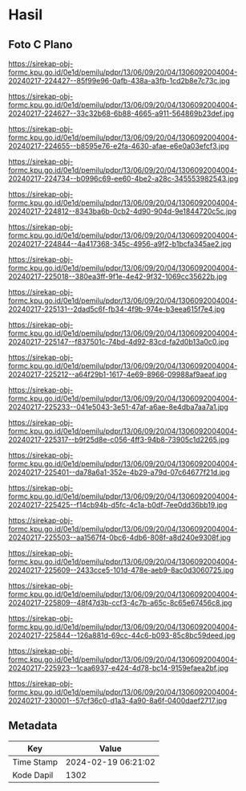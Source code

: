 # Hasil

## Foto C Plano

https://sirekap-obj-formc.kpu.go.id/0e1d/pemilu/pdpr/13/06/09/20/04/1306092004004-20240217-224427--85f99e96-0afb-438a-a3fb-1cd2b8e7c73c.jpg

https://sirekap-obj-formc.kpu.go.id/0e1d/pemilu/pdpr/13/06/09/20/04/1306092004004-20240217-224627--33c32b68-6b88-4665-a911-564869b23def.jpg

https://sirekap-obj-formc.kpu.go.id/0e1d/pemilu/pdpr/13/06/09/20/04/1306092004004-20240217-224655--b8595e76-e2fa-4630-afae-e6e0a03efcf3.jpg

https://sirekap-obj-formc.kpu.go.id/0e1d/pemilu/pdpr/13/06/09/20/04/1306092004004-20240217-224734--b0996c69-ee60-4be2-a28c-345553982543.jpg

https://sirekap-obj-formc.kpu.go.id/0e1d/pemilu/pdpr/13/06/09/20/04/1306092004004-20240217-224812--8343ba6b-0cb2-4d90-904d-9e1844720c5c.jpg

https://sirekap-obj-formc.kpu.go.id/0e1d/pemilu/pdpr/13/06/09/20/04/1306092004004-20240217-224844--4a417368-345c-4956-a9f2-b1bcfa345ae2.jpg

https://sirekap-obj-formc.kpu.go.id/0e1d/pemilu/pdpr/13/06/09/20/04/1306092004004-20240217-225018--380ea3ff-9f1e-4e42-9f32-1069cc35622b.jpg

https://sirekap-obj-formc.kpu.go.id/0e1d/pemilu/pdpr/13/06/09/20/04/1306092004004-20240217-225131--2dad5c6f-fb34-4f9b-974e-b3eea615f7e4.jpg

https://sirekap-obj-formc.kpu.go.id/0e1d/pemilu/pdpr/13/06/09/20/04/1306092004004-20240217-225147--f837501c-74bd-4d92-83cd-fa2d0b13a0c0.jpg

https://sirekap-obj-formc.kpu.go.id/0e1d/pemilu/pdpr/13/06/09/20/04/1306092004004-20240217-225212--a64f29b1-1617-4e69-8966-09988af9aeaf.jpg

https://sirekap-obj-formc.kpu.go.id/0e1d/pemilu/pdpr/13/06/09/20/04/1306092004004-20240217-225233--041e5043-3e51-47af-a6ae-8e4dba7aa7a1.jpg

https://sirekap-obj-formc.kpu.go.id/0e1d/pemilu/pdpr/13/06/09/20/04/1306092004004-20240217-225317--b9f25d8e-c056-4ff3-94b8-73905c1d2265.jpg

https://sirekap-obj-formc.kpu.go.id/0e1d/pemilu/pdpr/13/06/09/20/04/1306092004004-20240217-225401--da78a6a1-352e-4b29-a79d-07c64677f21d.jpg

https://sirekap-obj-formc.kpu.go.id/0e1d/pemilu/pdpr/13/06/09/20/04/1306092004004-20240217-225425--f14cb94b-d5fc-4c1a-b0df-7ee0dd36bb19.jpg

https://sirekap-obj-formc.kpu.go.id/0e1d/pemilu/pdpr/13/06/09/20/04/1306092004004-20240217-225503--aa1567f4-0bc6-4db6-808f-a8d240e9308f.jpg

https://sirekap-obj-formc.kpu.go.id/0e1d/pemilu/pdpr/13/06/09/20/04/1306092004004-20240217-225609--2433cce5-101d-478e-aeb9-8ac0d3060725.jpg

https://sirekap-obj-formc.kpu.go.id/0e1d/pemilu/pdpr/13/06/09/20/04/1306092004004-20240217-225809--48f47d3b-ccf3-4c7b-a65c-8c65e67456c8.jpg

https://sirekap-obj-formc.kpu.go.id/0e1d/pemilu/pdpr/13/06/09/20/04/1306092004004-20240217-225844--126a881d-69cc-44c6-b093-85c8bc59deed.jpg

https://sirekap-obj-formc.kpu.go.id/0e1d/pemilu/pdpr/13/06/09/20/04/1306092004004-20240217-225923--1caa6937-e424-4d78-bc14-9159efaea2bf.jpg

https://sirekap-obj-formc.kpu.go.id/0e1d/pemilu/pdpr/13/06/09/20/04/1306092004004-20240217-230001--57cf36c0-d1a3-4a90-8a6f-0400daef2717.jpg


## Metadata

| Key        | Value               |
| ---------- | ------------------- |
| Time Stamp | 2024-02-19 06:21:02 |
| Kode Dapil | 1302                |



